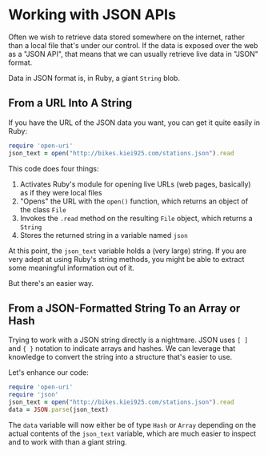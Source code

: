 # Working with JSON APIs

Often we wish to retrieve data stored somewhere on the internet,
rather than a local file that's under our control.  If the data
is exposed over the web as a "JSON API", that means that we can
usually retrieve live data in "JSON" format.

Data in JSON format is, in Ruby, a giant `String` blob.

## From a URL Into A String

If you have the URL of the JSON data you want, you can
get it quite easily in Ruby:


``` ruby
require 'open-uri'
json_text = open("http://bikes.kiei925.com/stations.json").read
```

This code does four things:

1. Activates Ruby's module for opening live URLs (web pages, basically)
   as if they were local files
2. "Opens" the URL with the `open()` function, which returns
   an object of the class `File`
3. Invokes the `.read` method on the resulting `File` object, which
   returns a `String`
4. Stores the returned string in a variable named `json`

At this point, the `json_text` variable holds a (very large) string.
If you are very adept at using Ruby's string methods, you might
be able to extract some meaningful information out of it.

But there's an easier way.

## From a JSON-Formatted String To an Array or Hash

Trying to work with a JSON string directly is a nightmare.
JSON uses `[ ]` and `{ }` notation to indicate arrays and hashes.
We can leverage that knowledge to convert the string into a structure
that's easier to use.

Let's enhance our code:

``` ruby
require 'open-uri'
require 'json'
json_text = open("http://bikes.kiei925.com/stations.json").read
data = JSON.parse(json_text)
```

The `data` variable will now either be of type `Hash` or `Array`
depending on the actual contents of the `json_text` variable, which
are much easier to inspect and to work with than a giant string.
